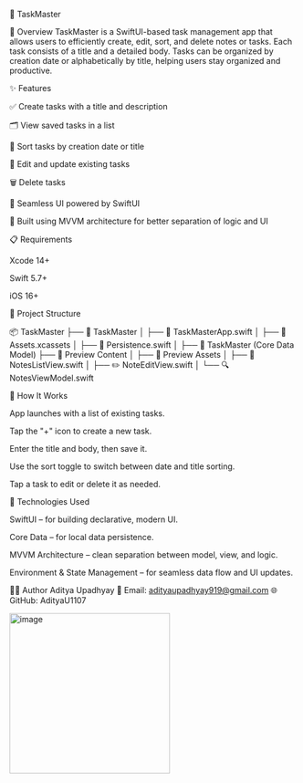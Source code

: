 📝 TaskMaster

📌 Overview
TaskMaster is a SwiftUI-based task management app that allows users to efficiently create, edit, sort, and delete notes or tasks. Each task consists of a title and a detailed body. Tasks can be organized by creation date or alphabetically by title, helping users stay organized and productive.

✨ Features

✅ Create tasks with a title and description

🗂 View saved tasks in a list

🔄 Sort tasks by creation date or title

📝 Edit and update existing tasks

🗑 Delete tasks

📱 Seamless UI powered by SwiftUI

🧠 Built using MVVM architecture for better separation of logic and UI

📋 Requirements

Xcode 14+

Swift 5.7+

iOS 16+

📁 Project Structure

📦 TaskMaster
├── 📂 TaskMaster
│   ├── 🧠 TaskMasterApp.swift
│   ├── 🎨 Assets.xcassets
│   ├── 💾 Persistence.swift
│   ├── 🧱 TaskMaster (Core Data Model)
├── 📂 Preview Content
│   ├── 🎨 Preview Assets
│   ├── 📝 NotesListView.swift
│   ├── ✏️ NoteEditView.swift
│   └── 🔍 NotesViewModel.swift

🚀 How It Works

App launches with a list of existing tasks.

Tap the "+" icon to create a new task.

Enter the title and body, then save it.

Use the sort toggle to switch between date and title sorting.

Tap a task to edit or delete it as needed.

🧰 Technologies Used

SwiftUI – for building declarative, modern UI.

Core Data – for local data persistence.

MVVM Architecture – clean separation between model, view, and logic.

Environment & State Management – for seamless data flow and UI updates.

👨‍💻 Author
Aditya Upadhyay
📧 Email: adityaupadhyay919@gmail.com
🌐 GitHub: AdityaU1107

<img width="281" alt="image" src="https://github.com/user-attachments/assets/2bd04a4f-4cf5-4b20-9f29-d1b175dc2bae" />



